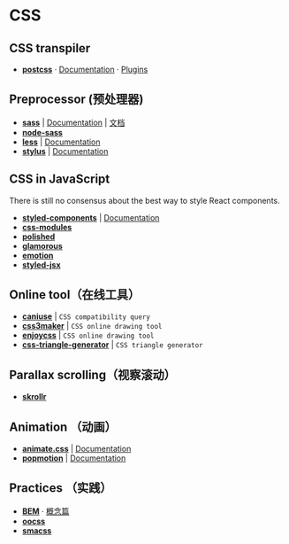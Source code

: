 # CSS

## CSS transpiler

- [**postcss**](https://github.com/postcss/postcss) · [Documentation](https://github.com/postcss/postcss) · [Plugins](https://github.com/postcss/postcss/blob/master/docs/plugins.md)


## Preprocessor (预处理器)

- [**sass**](https://github.com/sass/sass) | [Documentation](http://sass-lang.com/documentation/file.SASS_REFERENCE.html) | [文档](https://www.sass.hk/docs/)
- [**node-sass**](https://github.com/sass/node-sass)
- [**less**](https://github.com/less/less.js) | [Documentation](http://lesscss.org/)
- [**stylus**](https://github.com/stylus/stylus) | [Documentation](http://stylus-lang.com/)


## CSS in JavaScript

There is still no consensus about the best way to style React components.

- [**styled-components**](https://github.com/styled-components/styled-components) | [Documentation](https://www.styled-components.com/)
- [**css-modules**](https://github.com/css-modules/css-modules)
- [**polished**](https://github.com/styled-components/polished)
- [**glamorous**](https://github.com/paypal/glamorous)
- [**emotion**](https://github.com/emotion-js/emotion)
- [**styled-jsx**](https://github.com/zeit/styled-jsx)


## Online tool（在线工具）

- [**caniuse**](http://caniuse.com/) | `CSS compatibility query`
- [**css3maker**](http://www.css3maker.com/) | `CSS online drawing tool`
- [**enjoycss**](http://enjoycss.com/) | `CSS online drawing tool`
- [**css-triangle-generator**](http://apps.eky.hk/css-triangle-generator/) | `CSS triangle generator`


## Parallax scrolling（视察滚动）

- [**skrollr**](https://github.com/Prinzhorn/skrollr)


## Animation （动画）

- [**animate.css**](https://github.com/daneden/animate.css) | [Documentation](https://daneden.github.io/animate.css/)
- [**popmotion**](https://github.com/Popmotion/popmotion) | [Documentation](https://popmotion.io/)


## Practices （实践）

- [**BEM**](https://getbem.com/) · [概念篇](https://www.w3cplus.com/css/oocss-concept)
- [**oocss**](http://oocss.org/)
- [**smacss**](https://smacss.com/)

